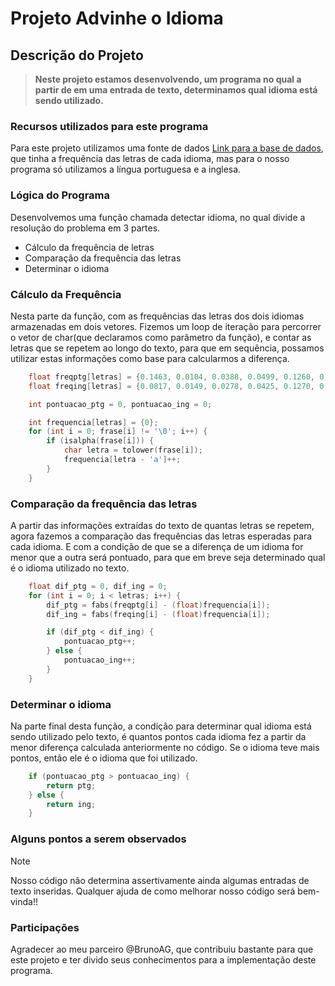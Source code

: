 # Projeto Advinhe o Idioma

## Descrição do Projeto
 > **Neste projeto estamos desenvolvendo, um programa no qual a partir de em uma entrada de texto, determinamos qual idioma está sendo utilizado.**

### Recursos utilizados para este programa
Para este projeto utilizamos uma fonte de dados [Link para a base de dados](https://pt.wikipedia.org/wiki/Frequ%C3%AAncia_de_letras), que tinha a frequência das letras de cada idioma, mas para o nosso programa só utilizamos a língua portuguesa e a inglesa. 

### Lógica do Programa
Desenvolvemos uma função chamada detectar idioma, no qual divide a resolução do problema em 3 partes.

- Cálculo da frequência de letras
- Comparação da frequência das letras
- Determinar o idioma

### Cálculo da Frequência
Nesta parte da função, com as frequências das letras dos dois idiomas armazenadas em dois vetores. Fizemos um loop de iteração para percorrer o vetor de char(que declaramos como parâmetro da função), e contar as letras que se repetem ao longo do texto, para que em sequência, possamos utilizar estas informações como base para calcularmos a diferença.

```c
    float freqptg[letras] = {0.1463, 0.0104, 0.0388, 0.0499, 0.1260, 0.0102, 0.0130, 0.0128, 0.0618, 0.0040, 0.0002, 0.0278, 0.0474, 0.0505, 0.1073, 0.0252, 0.0120, 0.0653, 0.0781, 0.0434, 0.0463, 0.0167, 0.0001, 0.0021, 0.0001, 0.0047};
    float freqing[letras] = {0.0817, 0.0149, 0.0278, 0.0425, 0.1270, 0.0223, 0.0202, 0.0609, 0.0697, 0.0153, 0.0072, 0.0403, 0.0241, 0.0675, 0.0751, 0.0193, 0.0009, 0.0599, 0.0633, 0.0906, 0.0276, 0.0098, 0.0236, 0.0015, 0.0197, 0.0007};

    int pontuacao_ptg = 0, pontuacao_ing = 0;

    int frequencia[letras] = {0};
    for (int i = 0; frase[i] != '\0'; i++) {
        if (isalpha(frase[i])) {
            char letra = tolower(frase[i]);
            frequencia[letra - 'a']++;
        }
    }
```

### Comparação da frequência das letras
A partir das informações extraídas do texto de quantas letras se repetem, agora fazemos a comparação das frequências das letras esperadas para cada idioma. E com a condição de que se a diferença de um idioma for menor que a outra será pontuado, para que em breve seja determinado qual é o idioma utilizado no texto.

```c
    float dif_ptg = 0, dif_ing = 0;
    for (int i = 0; i < letras; i++) {
        dif_ptg = fabs(freqptg[i] - (float)frequencia[i]);
        dif_ing = fabs(freqing[i] - (float)frequencia[i]);

        if (dif_ptg < dif_ing) {
            pontuacao_ptg++;
        } else {
            pontuacao_ing++;
        }
    }
```

### Determinar o idioma
Na parte final desta função, a condição para determinar qual idioma está sendo utilizado pelo texto, é quantos pontos cada idioma fez a partir da menor diferença calculada anteriormente no código. Se o idioma teve mais pontos, então ele é o idioma que foi utilizado.

```c
    if (pontuacao_ptg > pontuacao_ing) {
        return ptg;
    } else {
        return ing;
    }
```

### Alguns pontos a serem observados
>[!NOTE]
Nosso código não determina assertivamente ainda algumas entradas de texto inseridas. Qualquer ajuda de como melhorar nosso código será bem-vinda!!

### Participações
Agradecer ao meu parceiro @BrunoAG, que contribuiu bastante para que este projeto e ter divido seus conhecimentos para a implementação deste programa.